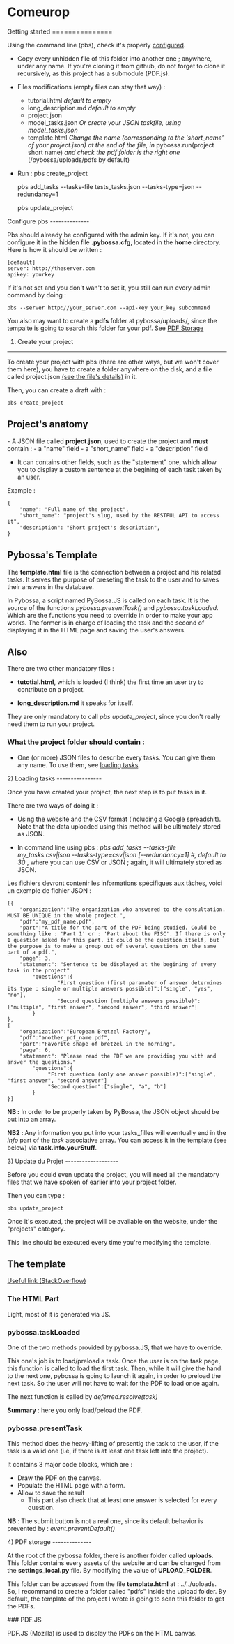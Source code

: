 Comeurop
========

<a name ="getting_started">
Getting started
===============

Using the command line (pbs), check it's properly [configured](#configure).

- Copy every unhidden file of this folder into another one ; anywhere, under any name. If you're cloning it from github, do not forget to clone it recursively, as this project has a submodule (PDF.js).

- Files modifications (empty files can stay that way) :

	- tutorial.html _default to empty_
	- long_description.md _default to empty_
	- project.json
	- model_tasks.json <i>Or create your JSON taskfile, using model_tasks.json</i>
	- template.html <i>Change the name (corresponding to the 'short_name' of your project.json) at the end of the file, in</i> pybossa.run(project short name) <i>and check the pdf folder is the right one </i>(/pybossa/uploads/pdfs by default)
- Run :
	pbs create_project

	pbs add_tasks --tasks-file tests_tasks.json --tasks-type=json --redundancy=1

	pbs update_project

<a name="configure"/>
Configure pbs
--------------

Pbs should already be configured with the admin key. If it's not, you can configure it in the hidden file <b>.pybossa.cfg</b>, located in the <b>home</b> directory. Here is how it should be written :

	[default]
	server: http://theserver.com
	apikey: yourkey

If it's not set and you don't wan't to set it, you still can run every admin command by doing :

	pbs --server http://your_server.com --api-key your_key subcommand

You also may want to create a <b>pdfs</b> folder at pybossa/uploads/, since the tempalte is going to search this folder for your pdf. See [PDF Storage](#PDF_storage)


1) Create your project
----------------------

To create your project with pbs (there are other ways, but we won't cover them here), you have to create a folder anywhere on the disk, and a file called project.json [(see the file's details)](#project.json) in it.

Then, you can create a draft with :

	pbs create_project

## Project's anatomy

<a name="project.json"/>
-  A JSON file called <b>project.json</b>, used to create the project and <b>must</b> contain :
  - a "name" field
  - a "short_name" field
  - a "description" field

  - It can contains other fields, such as the "statement" one, which allow you to display a custom sentence at the begining of each task taken by an user.


Example :

	{
		"name": "Full name of the project",
		"short_name": "project's slug, used by the RESTFUL API to access it",
		"description": "Short project's description",
	}

## Pybossa's Template

The <b>template.html</b> file is the connection between a project and his related tasks. It serves the purpose of preseting the task to the user and to saves their answers in the database.

In Pybossa, a script named PyBossa.JS is called on each task. It is the source of the functions _pybossa.presentTask()_ and _pybossa.taskLoaded_. Which are the functions you need to override in order to make your app works. The former is in charge of loading the task and the second of displaying it in the HTML page and saving the user's answers.

## Also

There are two other mandatory files :

-  <b>tutotial.html</b>, which is loaded (I think) the first time an user try to contribute on a project.
 
- <b>long_description.md</b> it speaks for itself.

They are only mandatory to call <i>pbs update_project</i>, since you don't really need them to run your project.


### What the project folder should contain :

- One (or more) JSON files to describe every tasks. You can give them any name. To use them, see [loading tasks](#loading_tasks).


<a name="loading_tasks"/>
2) Loading tasks
----------------

Once you have created your project, the next step is to put tasks in it.

There are two ways of doing it :

- Using the website and the CSV format (including a Google spreadshit). Note that the data uploaded using this method will be ultimately stored as JSON.

- In command line using pbs : <i>
	pbs add_tasks --tasks-file my_tasks.csv|json --tasks-type=csv|json [--redundancy=1] #, default to 30
	</i>, where you can use CSV or JSON ; again, it will ultimately stored as JSON.

<a name="tasks.json"/>
Les fichiers devront contenir les informations spécifiques aux tâches, voici un exemple de fichier JSON :

	[{
		"organization":"The organization who answered to the consultation. MUST BE UNIQUE in the whole project.",
	    "pdf":"my_pdf_name.pdf",
        "part":"A title for the part of the PDF being studied. Could be something like : 'Part 1' or : 'Part about the FISC'. If there is only 1 question asked for this part, it could be the question itself, but the purpose is to make a group out of several questions on the same part of a pdf.",
	    "page": 3,
		"statement": "Sentence to be displayed at the begining of every task in the project"
	        "questions":{
	                "First question (first paramater of answer determines its type : single or multiple answers possible)":["single", "yes", "no"],
	                "Second question (multiple answers possible)":["multiple", "first answer", "second answer", "third answer"]
	        }
	},
	{
		"organization":"European Bretzel Factory",
	    "pdf":"another_pdf_name.pdf",
        "part":"Favorite shape of bretzel in the morning",
	    "page": 6,
		"statement": "Please read the PDF we are providing you with and answer the questions."
	        "questions":{
               	 "First question (only one answer possible)":["single", "first answer", "second answer"]
               	 "Second question":["single", "a", "b"]
        	}
	}]

<b>NB :</b> In order to be properly taken by PyBossa, the JSON object should be put into an array.

<b>NB2 : </b> Any information you put into your tasks_filles will eventually end in the <i>info</i> part of the <i>task</i> associative array. You can access it in the template (see below) via <b>task.info.yourStuff</b>.

<a name="update"/>
3) Update du Projet
-------------------

Before you could even update the project, you will need all the mandatory files that we have spoken of earlier into your project folder.

Then you can type :

	pbs update_project

Once it's executed, the project will be available on the website, under the "projects" category.

This line should be executed every time you're modifying the template.

## The template

[Useful link (StackOverflow)](#https://stackoverflow.com/questions/25035717/pybossa-loading-and-presenting-tasks/25055844#25055844)

### The HTML Part

Light, most of it is generated via JS.

### pybossa.taskLoaded

One of the two methods provided by pybossa.JS, that we have to override.

This one's job is to load/preload a task. Once the user is on the task page, this function is called to load the first task. Then, while it will give the hand to the next one, pybossa is going to launch it again, in order to preload the next task. So the user will not have to wait for the PDF to load once again.

The next function is called by _deferred.resolve(task)_

<b>Summary</b> : here you only load/peload the PDF.

### pybossa.presentTask

This method does the heavy-lifting of presentig the task to the user, if the task is a valid one (i.e, if there is at least one task left into the project).

It contains 3 major code blocks, which are :

 - Draw the PDF on the canvas.
 - Populate the HTML page with a form.
 - Allow to save the result
    - This part also check that at least one answer is selected for every question.


<b>NB</b> : The submit button is not a real one, since its default behavior is prevented by : <i>event.preventDefault()</i>

<a name="PDF_Storage"/>
4) PDF storage
--------------

At the root of the pybossa folder, there is another folder called <b>uploads</b>. This folder contains every assets of the website and can be changed from the <b>settings_local.py</b> file. By modifying the value of <b>UPLOAD_FOLDER</b>.

This folder can be accessed from the file <b>template.html</b> at : ../../uploads. So, I recommand to create a folder called "pdfs" inside the upload folder. By default, the template of the project I wrote is going to scan this folder to get the PDFs.

### PDF.JS

PDF.JS (Mozilla) is used to display the PDFs on the HTML canvas.
